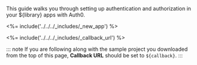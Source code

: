 This guide walks you through setting up authentication and authorization in your ${library} apps with Auth0.

<%= include('../../../_includes/_new_app') %>

<%= include('../../../_includes/_callback_url') %>

::: note
If you are following along with the sample project you downloaded from the top of this page, **Callback URL** should be set to
`${callback}`.
:::

